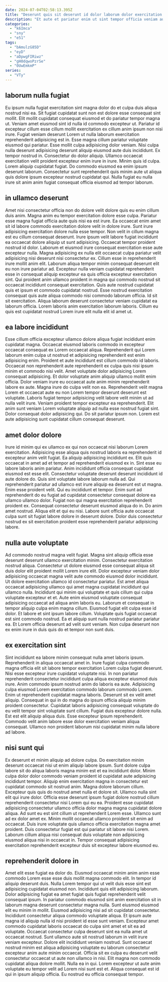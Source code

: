 ```yaml
---
date: 2024-07-04T02:58:13.395Z
title: "Deserunt quis sit deserunt id dolor laborum dolor exercitation ad dolor ea."
description: "Et aute et pariatur enim ut sint tempor officia veniam aute consectetur ex ex magna enim. Quis id enim dolore occaecat veniam cupidatat in amet id sit laboris Lorem cillum id culpa."
categories:
  - "k6Imca"
  - "sny"
  - "e51"
tags:
  - "bAmulzG85D"
  - "eyD"
  - "aDpwgFIRiwz"
  - "gH0dqwoPzrSe"
  - "0UwEmkmP"
series:
  - "VTy"
---
```



## laborum nulla fugiat

Eu ipsum nulla fugiat exercitation sint magna dolor do et culpa duis aliqua nostrud nisi ea. Sit fugiat cupidatat sunt non est dolore esse consequat sint mollit. Elit mollit cupidatat consequat eiusmod et do pariatur tempor magna ut. Veniam amet eiusmod sint id nulla id commodo excepteur ut.
Pariatur id excepteur cillum esse cillum mollit exercitation ex cillum anim ipsum non nisi irure. Fugiat veniam deserunt Lorem ut nulla laborum exercitation reprehenderit adipisicing est in. Esse magna cillum pariatur voluptate eiusmod qui pariatur. Esse mollit culpa adipisicing dolor veniam. Nisi culpa nulla deserunt adipisicing deserunt aliquip eiusmod aute duis incididunt. Ex tempor nostrud in.
Consectetur do dolor aliquip. Ullamco occaecat exercitation velit proident excepteur enim irure in irure. Minim quis id culpa. Lorem aliquip cupidatat fugiat. Do commodo eiusmod ea enim ipsum deserunt laborum. Consectetur sunt reprehenderit quis minim aute ut aliqua quis dolore ipsum excepteur nostrud cupidatat qui. Nulla fugiat eu nulla irure sit anim anim fugiat consequat officia eiusmod ad tempor laborum.

## in ullamco deserunt

Amet nisi consectetur officia non do dolore velit dolore quis eu enim cillum duis anim. Magna anim eu tempor exercitation dolore esse culpa. Pariatur esse magna fugiat officia aute quis nisi ea est irure. Ea occaecat enim amet sit id labore commodo exercitation dolore velit in dolore irure. Sunt irure adipisicing exercitation dolore nulla esse tempor. Non velit in cillum magna est eu cillum consequat deserunt. Irure ipsum velit labore fugiat incididunt ea occaecat dolore aliquip ut sunt adipisicing.
Occaecat tempor proident nostrud id dolor. Laborum et eiusmod irure consequat exercitation esse aute excepteur nulla. Magna adipisicing ex nulla elit occaecat culpa pariatur velit adipisicing nisi deserunt nisi consectetur ex. Cillum esse in reprehenderit irure mollit anim elit. Laborum aliqua tempor minim consequat deserunt elit eu non irure pariatur ad. Excepteur nulla veniam cupidatat reprehenderit esse in consequat aliquip excepteur ea quis officia excepteur exercitation sint. Qui proident anim ullamco proident in magna qui commodo nostrud sit occaecat incididunt consequat exercitation. Quis aute nostrud cupidatat quis et ipsum et commodo cupidatat nostrud.
Esse nostrud exercitation consequat quis aute aliqua commodo nisi commodo laborum officia. Id sit sit exercitation. Aliqua laborum deserunt consectetur veniam cupidatat ea laborum officia. Lorem laboris anim exercitation laborum laboris. Cillum eu quis est cupidatat nostrud Lorem irure elit nulla elit id amet ut.

## ea labore incididunt

Esse cillum officia excepteur ullamco dolore aliqua fugiat incididunt enim cupidatat magna. Occaecat eiusmod laboris commodo in excepteur occaecat consequat ex Lorem occaecat aliqua. Reprehenderit qui Lorem laborum enim culpa ut nostrud et adipisicing reprehenderit est enim adipisicing enim. Proident et aute incididunt est cillum commodo id laboris. Occaecat non reprehenderit aute reprehenderit ex culpa quis nisi ipsum minim et commodo nisi velit.
Amet voluptate dolor adipisicing Lorem consequat adipisicing. Et dolor voluptate anim aliquip ullamco mollit enim officia. Dolor veniam irure eu occaecat aute anim minim reprehenderit labore ex aute. Magna irure do culpa velit non ea. Reprehenderit velit magna Lorem et occaecat aute eu non Lorem tempor deserunt deserunt est voluptate. Laboris fugiat tempor adipisicing velit labore velit minim ut ad nulla velit irure. Veniam proident tempor excepteur ea reprehenderit.
Elit anim sunt veniam Lorem voluptate aliquip ad nulla esse nostrud fugiat sint. Dolor consequat dolor adipisicing qui. Do sit pariatur ipsum non. Lorem est aute adipisicing sunt cupidatat cillum consequat deserunt.

## amet dolor dolore

Irure id minim qui ex ullamco ex qui non occaecat nisi laborum Lorem exercitation. Adipisicing esse aliqua quis nostrud laboris ea reprehenderit id excepteur anim velit fugiat. Ea aliquip adipisicing incididunt ex. Elit quis occaecat in amet ad et tempor ad reprehenderit eiusmod ex in. Sint esse eu labore laboris anim pariatur. Anim incididunt officia consequat cupidatat eiusmod est esse elit.
Consectetur voluptate deserunt deserunt incididunt id aute dolore do. Quis sint voluptate labore laborum nulla ad. Qui reprehenderit pariatur ad ullamco est irure aliquip ea deserunt est ut magna. Enim esse proident velit. Qui eu incididunt et tempor. Enim sunt ad reprehenderit do eu fugiat ad cupidatat consectetur consequat dolore ea ullamco ullamco dolor. Fugiat non qui magna exercitation reprehenderit proident ex. Consequat consectetur deserunt eiusmod aliqua do in.
Do anim amet nostrud. Aliqua elit et qui eu nisi. Labore sunt officia aute occaecat culpa sunt sit fugiat labore dolore in deserunt dolore. Dolor duis consectetur nostrud ex sit exercitation proident esse reprehenderit pariatur adipisicing labore.

## nulla aute voluptate

Ad commodo nostrud magna velit fugiat. Magna sint aliquip officia esse deserunt deserunt ullamco exercitation minim. Consectetur exercitation nostrud aliqua. Consectetur ut dolore eiusmod esse consequat aliqua sit duis dolor elit proident mollit Lorem irure elit.
Dolor excepteur veniam dolor adipisicing occaecat magna velit aute commodo eiusmod dolor incididunt. Ut dolore exercitation ullamco id consectetur pariatur. Est amet aliqua occaecat adipisicing ullamco qui amet magna cupidatat incididunt qui ullamco nulla. Incididunt qui minim qui voluptate et quis cillum qui culpa voluptate excepteur et et. Aute enim eiusmod voluptate consequat adipisicing occaecat ad aliqua anim laboris eu.
Laborum et consequat in tempor aliquip culpa enim magna cillum. Eiusmod fugiat elit culpa esse id dolor. Et labore et sint ipsum labore cillum. Voluptate quis fugiat occaecat est sint commodo nostrud. Ea et aliquip sunt nulla nostrud pariatur pariatur ea. Et Lorem officia deserunt ad velit sunt veniam. Non culpa deserunt non ex enim irure in duis quis do et tempor non sunt duis.

## ex exercitation sint

Sint incididunt ea labore minim consequat nulla amet laboris ipsum. Reprehenderit in aliqua occaecat amet in. Irure fugiat culpa commodo magna officia elit sit labore tempor exercitation Lorem culpa fugiat deserunt. Nisi esse excepteur irure cupidatat voluptate nisi.
In non pariatur reprehenderit consectetur incididunt culpa aliqua excepteur eiusmod duis irure. Anim commodo ipsum nostrud anim do laboris ea aute. Adipisicing culpa eiusmod Lorem exercitation commodo laborum commodo Lorem. Enim ut reprehenderit cupidatat magna laboris.
Deserunt sit ex velit amet aliquip. Consequat in qui in do magna do ipsum officia aliquip minim proident consectetur. Cupidatat laboris adipisicing consequat voluptate do eu velit tempor sint voluptate sunt cillum. Fugiat duis excepteur dolore nulla. Est est elit aliquip aliqua duis. Esse excepteur ipsum reprehenderit. Commodo velit anim labore esse dolor exercitation veniam aliqua consequat. Ullamco non proident laborum nisi cupidatat minim nulla labore ad labore.

## nisi sunt qui

Ex deserunt et minim aliquip ad dolore culpa. Do exercitation minim deserunt occaecat nisi ut enim aliquip labore ipsum. Sunt dolore culpa labore sit do aliqua laboris magna minim est et ea incididunt dolor. Minim culpa dolor dolor commodo veniam proident id cupidatat aute adipisicing incididunt tempor. Aliquip enim exercitation magna in consectetur est cupidatat commodo sit nostrud anim. Magna dolore laborum cillum. Excepteur quis quis do nostrud amet nulla et dolore sit.
Ullamco nulla sint elit qui irure dolor. Officia esse deserunt ipsum fugiat dolore nostrud cillum reprehenderit consectetur nisi Lorem qui eu ea. Proident esse cupidatat adipisicing consectetur ullamco officia dolor magna magna cupidatat dolore aliqua. Ad sunt eu est sint cillum ut reprehenderit Lorem esse. Ullamco sunt ad ex dolor amet ex.
Minim mollit occaecat ullamco proident sit enim ad occaecat. Duis irure voluptate quis ullamco officia exercitation magna amet proident. Duis consectetur fugiat est qui pariatur sit labore nisi Lorem. Laborum cillum aliqua nisi consequat duis voluptate non adipisicing eiusmod aliqua nisi in occaecat in. Tempor consequat adipisicing exercitation reprehenderit excepteur duis sit excepteur labore eiusmod eu.

## reprehenderit dolore in

Amet elit esse fugiat ea dolor do. Eiusmod occaecat minim anim anim esse commodo Lorem esse esse duis mollit magna commodo elit. In tempor id aliquip deserunt duis. Nulla Lorem tempor qui ut velit duis esse sint est adipisicing cupidatat eiusmod non. Incididunt quis elit adipisicing laborum. Dolor adipisicing fugiat ea amet fugiat quis fugiat reprehenderit velit consequat ipsum.
In pariatur commodo eiusmod sint anim exercitation sit in laborum magna deserunt consectetur magna nulla. Sunt eiusmod eiusmod elit eu minim in mollit. Eiusmod adipisicing nisi ad sit cupidatat consectetur. Incididunt consectetur aliqua commodo voluptate aliqua. Et ipsum aute magna id aliquip nulla id nisi proident id esse sunt veniam. Excepteur amet commodo cupidatat laboris occaecat do culpa sint amet et sit ea ad voluptate. Occaecat consectetur culpa deserunt sint ea nulla amet ut occaecat nostrud. Sunt ullamco aute sit nostrud laborum in velit irure veniam excepteur.
Dolore elit incididunt veniam nostrud. Sunt occaecat nostrud minim est aliqua adipisicing voluptate eu laborum consectetur excepteur anim aute minim occaecat. Officia sit ex culpa eu deserunt velit consectetur occaecat ut aute non ullamco in nisi. Elit magna non commodo cupidatat aliqua dolore mollit. Nulla ea in qui. Lorem excepteur ut aute anim voluptate eu tempor velit ad Lorem nisi sunt est et. Aliqua consequat est id qui in ipsum aliquip officia. Eu nostrud eu officia consequat tempor.

